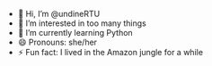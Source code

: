 - 👋 Hi, I’m @undineRTU
- 👀 I’m interested in too many things
- 🌱 I’m currently learning Python
- 😄 Pronouns: she/her
- ⚡ Fun fact: I lived in the Amazon jungle for a while

<!---
undineRTU/undineRTU is a ✨ special ✨ repository because its `README.md` (this file) appears on your GitHub profile.
You can click the Preview link to take a look at your changes.
--->
